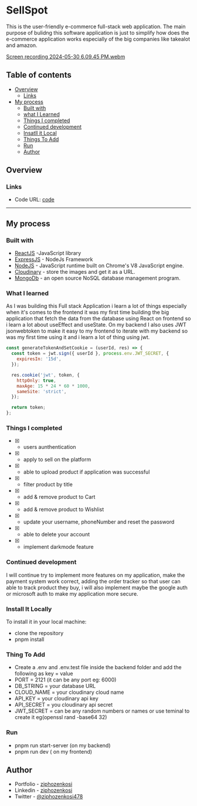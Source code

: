 # SellSpot

This is the user-friendly e-commerce full-stack web application. The main purpose of bulidng this software application is just to simplify how does the e-commerce application works especially of the big companies like takealot and amazon.

[Screen recording 2024-05-30 6.09.45 PM.webm](https://github.com/Ziphozenkosimthombe/SellSpot/assets/123859903/fc6054c8-a43a-4ac8-826b-f2e41cd4b5b1)

## Table of contents

- [Overview](#overview)
  - [Links](#links)
- [My process](#my-process)
  - [Built with](#built-with)
  - [what I Learned](#what-i-learned)
  - [Things I completed](#things-I-completed)
  - [Continued development](#continued-development)
  - [Insatll it Local](#install-it-local)
  - [Things To Add](#things-to-add)
  - [Run](#run)
  - [Author](#author)

## Overview

### Links

- Code URL: [code](https://github.com/Ziphozenkosimthombe/SellSpot.git)
---
## My process

### Built with

- [ReactJS](https://react.dev/) -JavaScript library
- [ExpressJS](https://expressjs.com/) - NodeJs Framework
- [NodeJS](https://nodejs.org/) - JavaScript runtime built on Chrome's V8 JavaScript engine.
- [Cloudinary](https://cloudinary.com/) - store the images and get it as a URL.
- [MongoDb](https://www.mongodb.com/) - an open source NoSQL database management program.

### What I learned

As I was building this Full stack Application i learn a lot of things especially when it's comes to the frontend it was my first time building the big application that fetch the data from the database using React on frontend so i learn a lot about useEffect and useState. On my backend I also uses JWT jsonwebtoken to make it easy to my frontend to iterate with my backend so was my first time using it and i learn a lot of thing using jwt.

```js
const generateTokenAndSetCookie = (userId, res) => {
  const token = jwt.sign({ userId }, process.env.JWT_SECRET, {
    expiresIn: '15d',
  });

  res.cookie('jwt', token, {
    httpOnly: true,
    maxAge: 15 * 24 * 60 * 1000,
    sameSite: 'strict',
  });

  return token;
};
```

### Things I completed
- [x] - users aunthentication
- [x] - apply to sell on the platform
- [x] - able to upload product if application was successful
- [x] - filter product by title
- [x] - add & remove product to  Cart
- [x] - add & remove product to Wishlist
- [x] -  update your username, phoneNumber and reset the password
- [x] - able to delete your account
- [x] - implement darkmode feature

### Continued development

I will continue try to implement more features on my application, make the payment system work correct, adding the order tracker so that user can able to track product they buy, i will also implement maybe the google auth or microsoft auth to make my application  more secure.

### Install It Locally

To install it in your local machine:
- clone the repository
- pnpm install

### Thing To Add

- Create a .env and .env.test file inside the backend folder and add the following as key = value
- PORT = 2121 (it can be any port eg: 6000)
- DB_STRING = your database URL
- CLOUD_NAME = your cloudinary cloud name
- API_KEY = your cloudinary api key
- API_SECRET = you cloudinary api secret
- JWT_SECRET = can be any random numbers or names or use teminal to create it eg(openssl rand -base64 32)

### Run
- pnpm run start-server (on my backend)
- pnpm run dev ( on my frontend)

## Author
- Portfolio - [ziphozenkosi](https://ziphozenkosi.netlify.app)
- Linkedin - [ziphozenkosi](https://linkedin.com/in/ziphozenkosi)
- Twitter - [@ziphozenkosi478](https://www.twitter.com/ziphozenkosi478)

